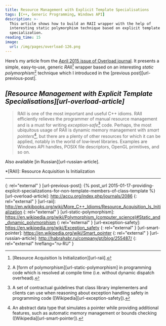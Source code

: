 ```yaml
---
title: Resource Management with Explicit Template Specialisations
tags: [C++, Generic Programming, Windows API]
description: >-
  This article shows how to build an RAII wrapper with the help of
  interesting static polymorphism technique based on explicit template
  specialization.
reading_time: 15
image:
  url: /img/pages/overload-126.png
---
```


Here’s my article from the
[April 2015 issue of Overload journal][url-overload]. It presents a simple,
easy‐to‐use, generic _RAII_[^fn-raii] wrapper based on an interesting _static
polymorphism_[^fn-static-polymorphism] technique which I introduced in the
[previous post][url-previous-post].

## <cite>[Resource Management with Explicit Template Specialisations][url-overload-article]</cite>

> RAII is one of the most important and useful C++ idioms. RAII efficiently
relieves the programmer of manual resource management and is a must for writing
_exception‐safe_[^fn-exception-safety] code. Perhaps, the most ubiquitous usage
of RAII is dynamic memory management with _smart pointers_[^fn-smart-pointer],
but there are a plenty of other resources for which it can be applied, notably
in the world of low‐level libraries. Examples are Windows API handles, POSIX
file descriptors, OpenGL primitives, and so on.

Also available [in Russian][url-russian-article].

*[RAII]: Resource Acquisition Is Initialization

---

[^fn-raii]: [Resource Acquisition Is Initialization][url-raii].

[^fn-static-polymorphism]:
    A [form of polymorphism][url-static-polymorphism] in programming code which
    is resolved at compile time (i.e. without dynamic dispatch overhead).

[^fn-exception-safety]:
    A set of contractual guidelines that class library implementers and clients
    can use when reasoning about exception handling safety in programming code
    ([Wikipedia][url-exception-safety]).

[^fn-smart-pointer]:
    An abstract data type that simulates a pointer while providing additional
    features, such as automatic memory management or bounds checking
    ([Wikipedia][url-smart-pointer]).

[url-overload]: http://accu.org/index.php/journals/c348/
{: rel="external" }
[url-previous-post]: {% post_url 2015-01-17-providing-explicit-specializations-for-non-template-members-of-class-template %}
[url-overload-article]: http://accu.org/index.php/journals/2086
{: rel="external" }
[url-raii]: http://en.wikibooks.org/wiki/More_C++_Idioms/Resource_Acquisition_Is_Initialization
{: rel="external" }
[url-static-polymorphism]: https://en.wikipedia.org/wiki/Polymorphism_(computer_science)#Static_and_dynamic_polymorphism
{: rel="external" }
[url-exception-safety]: https://en.wikipedia.org/wiki/Exception_safety
{: rel="external" }
[url-smart-pointer]: https://en.wikipedia.org/wiki/Smart_pointer
{: rel="external" }
[url-russian-article]: http://habrahabr.ru/company/pt/blog/255487/
{: rel="external" hreflang="ru-RU" }
